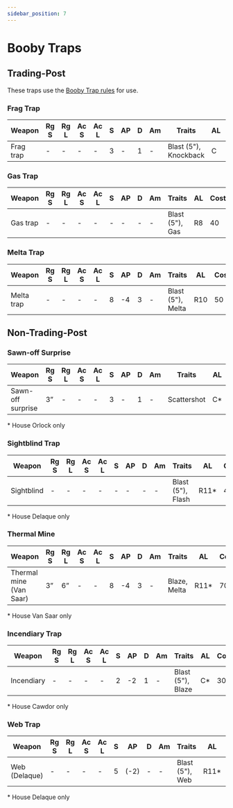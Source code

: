```yaml
---
sidebar_position: 7
---
```


# Booby Traps

## Trading-Post[](https://necrovox.org/docs/armoury/basic-weapons#trading-post "Direct link to Trading-Post")

These traps use the [Booby Trap rules](https://necrovox.org/docs/battlefield-setup/scenario-rules#booby-traps--frag-gas-and-melta) for use.

### Frag Trap[](https://necrovox.org/docs/armoury/basic-weapons#frag-trap "Direct link to Frag Trap")

| Weapon | Rg S | Rg L | Ac S | Ac L | S | AP | D | Am | Traits | AL | Cost |
| --- | --- | --- | --- | --- | --- | --- | --- | --- | --- | --- | --- |
| Frag trap | \- | \- | \- | \- | 3 | \- | 1 | \- | Blast (5"), Knockback | C | 20 |

### Gas Trap[](https://necrovox.org/docs/armoury/basic-weapons#gas-trap "Direct link to Gas Trap")

| Weapon | Rg S | Rg L | Ac S | Ac L | S | AP | D | Am | Traits | AL | Cost |
| --- | --- | --- | --- | --- | --- | --- | --- | --- | --- | --- | --- |
| Gas trap | \- | \- | \- | \- | \- | \- | \- | \- | Blast (5"), Gas | R8 | 40 |

### Melta Trap[](https://necrovox.org/docs/armoury/basic-weapons#melta-trap "Direct link to Melta Trap")

| Weapon | Rg S | Rg L | Ac S | Ac L | S | AP | D | Am | Traits | AL | Cost |
| --- | --- | --- | --- | --- | --- | --- | --- | --- | --- | --- | --- |
| Melta trap | \- | \- | \- | \- | 8 | \-4 | 3 | \- | Blast (5"), Melta | R10 | 50 |

## Non-Trading-Post[](https://necrovox.org/docs/armoury/basic-weapons#non-trading-post "Direct link to Non-Trading-Post")

### Sawn-off Surprise[](https://necrovox.org/docs/armoury/basic-weapons#sawn-off-surprise "Direct link to Sawn-off Surprise")

| Weapon | Rg S | Rg L | Ac S | Ac L | S | AP | D | Am | Traits | AL | Cost |
| --- | --- | --- | --- | --- | --- | --- | --- | --- | --- | --- | --- |
| Sawn-off surprise | 3” | \- | \- | \- | 3 | \- | 1 | \- | Scattershot | C\* | 20 |

\* House Orlock only

### Sightblind Trap[](https://necrovox.org/docs/armoury/basic-weapons#sightblind-trap "Direct link to Sightblind Trap")

| Weapon | Rg S | Rg L | Ac S | Ac L | S | AP | D | Am | Traits | AL | Cost |
| --- | --- | --- | --- | --- | --- | --- | --- | --- | --- | --- | --- |
| Sightblind | \- | \- | \- | \- | \- | \- | \- | \- | Blast (5"), Flash | R11\* | 40 |

\* House Delaque only

### Thermal Mine[](https://necrovox.org/docs/armoury/basic-weapons#thermal-mine "Direct link to Thermal Mine")

| Weapon | Rg S | Rg L | Ac S | Ac L | S | AP | D | Am | Traits | AL | Cost |
| --- | --- | --- | --- | --- | --- | --- | --- | --- | --- | --- | --- |
| Thermal mine (Van Saar) | 3” | 6” | \- | \- | 8 | \-4 | 3 | \- | Blaze, Melta | R11\* | 70 |

\* House Van Saar only

### Incendiary Trap[](https://necrovox.org/docs/armoury/basic-weapons#incendiary-trap "Direct link to Incendiary Trap")

| Weapon | Rg S | Rg L | Ac S | Ac L | S | AP | D | Am | Traits | AL | Cost |
| --- | --- | --- | --- | --- | --- | --- | --- | --- | --- | --- | --- |
| Incendiary | \- | \- | \- | \- | 2 | \-2 | 1 | \- | Blast (5"), Blaze | C\* | 30 |

\* House Cawdor only

### Web Trap[](https://necrovox.org/docs/armoury/basic-weapons#web-trap "Direct link to Web Trap")

| Weapon | Rg S | Rg L | Ac S | Ac L | S | AP | D | Am | Traits | AL | Cost |
| --- | --- | --- | --- | --- | --- | --- | --- | --- | --- | --- | --- |
| Web (Delaque) | \- | \- | \- | \- | 5 | (-2) | \- | \- | Blast (5"), Web | R11\* | 80 |

\* House Delaque only
